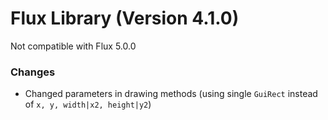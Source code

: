 # Flux Library (Version 4.1.0)

Not compatible with Flux 5.0.0

### Changes
- Changed parameters in drawing methods (using single `GuiRect` instead of `x, y, width|x2, height|y2`)